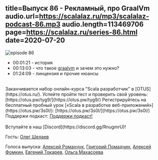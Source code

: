 title=Выпуск 86 - Рекламный, про GraalVm 
audio.url=https://scalalaz.ru/mp3/scalalaz-podcast-86.mp3
audio.length=113469706
page=https://scalalaz.ru/series-86.html
date=2020-07-20
----
![episode 86](https://scalalaz.ru/img/episode86.png)

* 00:01:21 - история
* 00:13:03 - что такое [graalvm](https://www.graalvm.org/) и зачем это нужно?
* 01:24:09 - линцензия и прочие нюансы

<br/>
Заканчивается набор онлайн-курса "Scala разработчик" в [OTUS](https://otus.ru/).
Успейте пройти тест и проверить свой уровень: [https://otus.pw/tyg9/](https://otus.pw/tyg9/)
Регистрируйтесь на бесплатный пробный урок [«Scala в разработке веб-приложений»](https://otus.pw/3s0l/): [https://otus.pw/3s0l/](https://otus.pw/3s0l/)

<br/>
Поддержи подкаст:
<a href="https://www.patreon.com/bePatron?u=8074802" data-patreon-widget-type="become-patron-button">Поддержи подкаст!</a><script async src="https://c6.patreon.com/becomePatronButton.bundle.js"></script>
<br/>

<br/>
Вступайте в наш [Discord](https://discord.gg/RnugmrU)!
<br/>

Гость:
[Олег Шелаев](https://twitter.com/shelajev)

Голоса выпуска:
[Алексей Романчук](http://github.com/13h3r),
[Григорий Помадчин](https://github.com/pomadchin),
[Алексей Фомкин](http://github.com/fomkin),
[Евгений Токарев](https://twitter.com/strobegen),
[Ольга Махасоева](https://twitter.com/oli_kitty)




